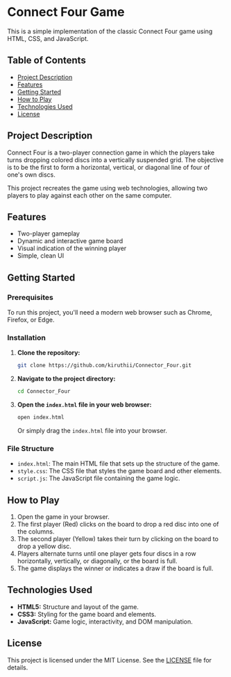 # Connect Four Game

This is a simple implementation of the classic Connect Four game using HTML, CSS, and JavaScript.

## Table of Contents

- [Project Description](#project-description)
- [Features](#features)
- [Getting Started](#getting-started)
- [How to Play](#how-to-play)
- [Technologies Used](#technologies-used)
- [License](#license)

## Project Description

Connect Four is a two-player connection game in which the players take turns dropping colored discs into a vertically suspended grid. The objective is to be the first to form a horizontal, vertical, or diagonal line of four of one's own discs.

This project recreates the game using web technologies, allowing two players to play against each other on the same computer.

## Features

- Two-player gameplay
- Dynamic and interactive game board
- Visual indication of the winning player
- Simple, clean UI

## Getting Started

### Prerequisites

To run this project, you'll need a modern web browser such as Chrome, Firefox, or Edge.

### Installation

1. **Clone the repository:**

    ```bash
    git clone https://github.com/kiruthii/Connector_Four.git
    ```

2. **Navigate to the project directory:**

    ```bash
    cd Connector_Four
    ```

3. **Open the `index.html` file in your web browser:**

    ```bash
    open index.html
    ```

    Or simply drag the `index.html` file into your browser.

### File Structure

- `index.html`: The main HTML file that sets up the structure of the game.
- `style.css`: The CSS file that styles the game board and other elements.
- `script.js`: The JavaScript file containing the game logic.

## How to Play

1. Open the game in your browser.
2. The first player (Red) clicks on the board to drop a red disc into one of the columns.
3. The second player (Yellow) takes their turn by clicking on the board to drop a yellow disc.
4. Players alternate turns until one player gets four discs in a row horizontally, vertically, or diagonally, or the board is full.
5. The game displays the winner or indicates a draw if the board is full.

## Technologies Used

- **HTML5:** Structure and layout of the game.
- **CSS3:** Styling for the game board and elements.
- **JavaScript:** Game logic, interactivity, and DOM manipulation.

## License

This project is licensed under the MIT License. See the [LICENSE](LICENSE) file for details.
